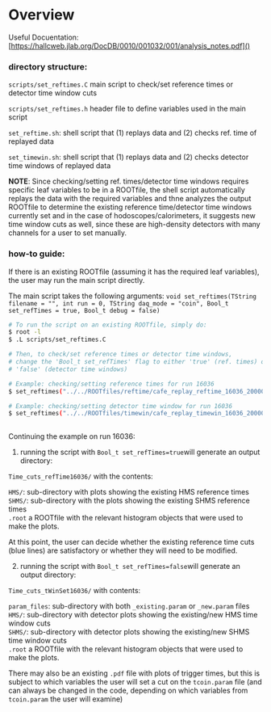 # Overview
Useful Docuentation: [https://hallcweb.jlab.org/DocDB/0010/001032/001/analysis_notes.pdf]()

### directory structure: <br>

`scripts/set_reftimes.C` main script to check/set reference times or detector time window cuts

`scripts/set_reftimes.h` header file to define variables used in the main script

`set_reftime.sh`: shell script that (1) replays data and (2) checks ref. time of replayed data

`set_timewin.sh`: shell script that (1) replays data and (2) checks detector time windows of replayed data

**NOTE**: Since checking/setting ref. times/detector time windows requires specific leaf variables to be in a ROOTfile, the shell script automatically replays the data with the  required variables and thne analyzes the output ROOTfile to determine the existing reference time/detector time windows currently
set and in the case of hodoscopes/calorimeters, it suggests new time window cuts as well, since these are high-density detectors with many channels for a user to set manually.

### how-to guide:
If there is an existing ROOTfile (assuming it has the required leaf variables), the user may run the main script directly.

The main script takes the following arguments:
`void set_reftimes(TString filename = "", int run = 0, TString daq_mode = "coin", Bool_t set_refTimes = true, Bool_t debug = false)
`

```sh
# To run the script on an existing ROOTfile, simply do:      
$ root -l                                                                                                                                                                   
$ .L scripts/set_reftimes.C

# Then, to check/set reference times or detector time windows, 
# change the 'Bool_t set_refTimes' flag to either 'true' (ref. times) or
# 'false' (detector time windows)

# Example: checking/setting reference times for run 16036
$ set_reftimes("../../ROOTfiles/reftime/cafe_replay_reftime_16036_20000.root", 16036, "coin", true, false)    

# Example: checking/setting detector time window for run 16036
$ set_reftimes("../../ROOTfiles/timewin/cafe_replay_timewin_16036_20000.root", 16036, "coin", false, false)      
                                                                                                                                
```
Continuing the example on run 16036: <br> 

1) running the script with `Bool_t set_refTimes=true`will generate an output directory: <br>

`Time_cuts_refTime16036/` with the contents: <br>

`HMS/`: sub-directory with plots showing the existing HMS reference times <br>
`SHMS/`: sub-directory with the plots showing the existing SHMS reference times <br>
`.root` a ROOTfile with the relevant histogram objects that were used to make the plots.

At this point, the user can decide whether the existing reference time cuts (blue lines) are satisfactory or whether they will need to be modified.


2) running the script with `Bool_t set_refTimes=false`will generate an output directory: <br>

`Time_cuts_tWinSet16036/` with contents: <br>

`param_files`: sub-directory with both `_existing.param` or `_new.param` files <br>
`HMS/`: sub-directory with detector plots showing the existing/new HMS time window cuts <br>
`SHMS/`: sub-directory with detector plots showing the existing/new SHMS time window cuts <br>
`.root` a ROOTfile with the relevant histogram objects that were used to make the plots.

There may also be an existing `.pdf` file with plots of trigger times, but this is subject to which variables the user will set a cut on the `tcoin.param` file (and can always be changed in the code, depending on which variables from `tcoin.param` the user will examine)

